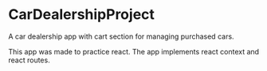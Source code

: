 # CarDealershipProject
A car dealership app with cart section for managing purchased cars.

This app was made to practice react. 
The app implements react context and react routes.
